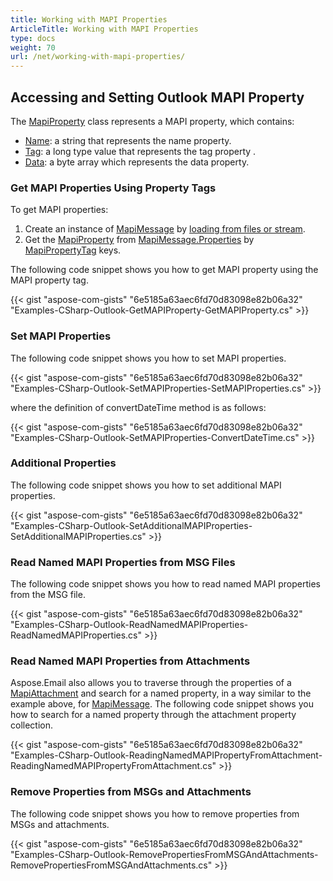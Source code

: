```yaml
---
title: Working with MAPI Properties
ArticleTitle: Working with MAPI Properties
type: docs
weight: 70
url: /net/working-with-mapi-properties/
---
```



## **Accessing and Setting Outlook MAPI Property**

The [MapiProperty](https://reference.aspose.com/email/net/aspose.email.mapi/mapiproperty/) class represents a MAPI property, which contains:

- [Name](https://reference.aspose.com/email/net/aspose.email.mapi/mapiproperty/name/): a string that represents the name property.
- [Tag](https://reference.aspose.com/email/net/aspose.email.mapi/mapiproperty/tag/): a long type value that represents the tag property .
- [Data](https://reference.aspose.com/email/net/aspose.email.mapi/mapiproperty/data/): a byte array which represents the data property.
  
### **Get MAPI Properties Using Property Tags**

To get MAPI properties:

1. Create an instance of [MapiMessage](https://reference.aspose.com/email/net/aspose.email.mapi/mapimessage/) by [loading from files or stream](https://docs.aspose.com/email/net/loading-viewing-and-parsing-msg-file/#loading-from-stream).
2. Get the [MapiProperty](https://reference.aspose.com/email/net/aspose.email.mapi/mapiproperty/) from [MapiMessage.Properties](https://reference.aspose.com/email/net/aspose.email.mapi/mapiproperty/) by [MapiPropertyTag](https://reference.aspose.com/email/net/aspose.email.mapi/mapipropertytag/) keys.

The following code snippet shows you how to get MAPI property using the MAPI property tag.

{{< gist "aspose-com-gists" "6e5185a63aec6fd70d83098e82b06a32" "Examples-CSharp-Outlook-GetMAPIProperty-GetMAPIProperty.cs" >}}

### **Set MAPI Properties**

The following code snippet shows you how to set MAPI properties.

{{< gist "aspose-com-gists" "6e5185a63aec6fd70d83098e82b06a32" "Examples-CSharp-Outlook-SetMAPIProperties-SetMAPIProperties.cs" >}}

where the definition of convertDateTime method is as follows:

{{< gist "aspose-com-gists" "6e5185a63aec6fd70d83098e82b06a32" "Examples-CSharp-Outlook-SetMAPIProperties-ConvertDateTime.cs" >}}

### **Additional Properties**

The following code snippet shows you how to set additional MAPI properties.

{{< gist "aspose-com-gists" "6e5185a63aec6fd70d83098e82b06a32" "Examples-CSharp-Outlook-SetAdditionalMAPIProperties-SetAdditionalMAPIProperties.cs" >}}
  
### **Read Named MAPI Properties from MSG Files**

The following code snippet shows you how to read named MAPI properties from the MSG file.

{{< gist "aspose-com-gists" "6e5185a63aec6fd70d83098e82b06a32" "Examples-CSharp-Outlook-ReadNamedMAPIProperties-ReadNamedMAPIProperties.cs" >}}

### **Read Named MAPI Properties from Attachments**

Aspose.Email also allows you to traverse through the properties of a [MapiAttachment](https://reference.aspose.com/email/net/aspose.email.mapi/mapiattachment/) and search for a named property, in a way similar to the example above, for [MapiMessage](https://reference.aspose.com/email/net/aspose.email.mapi/mapimessage/). The following code snippet shows you how to search for a named property through the attachment property collection.

{{< gist "aspose-com-gists" "6e5185a63aec6fd70d83098e82b06a32" "Examples-CSharp-Outlook-ReadingNamedMAPIPropertyFromAttachment-ReadingNamedMAPIPropertyFromAttachment.cs" >}}

### **Remove Properties from MSGs and Attachments**

The following code snippet shows you how to remove properties from MSGs and attachments.

{{< gist "aspose-com-gists" "6e5185a63aec6fd70d83098e82b06a32" "Examples-CSharp-Outlook-RemovePropertiesFromMSGAndAttachments-RemovePropertiesFromMSGAndAttachments.cs" >}}
